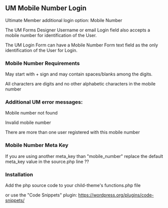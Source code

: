 ## UM Mobile Number Login
Ultimate Member additional login option: Mobile Number

The UM Forms Designer Username or email Login field also accepts a mobile number for identification of the User.

The UM Login Form can have a Mobile Number Form text field as the only identification of the User for Login.
### Mobile Number Requirements
May start with + sign and may contain spaces/blanks among the digits.

All characters are digits and no other alphabetic characters in the mobile number
### Additional UM error messages:
Mobile number not found

Invalid mobile number

There are more than one user registered with this mobile number
### Mobile Number Meta Key
If you are using another meta_key than "mobile_number" replace the default meta_key value in the source.php line ??

### Installation
Add the php source code to your child-theme's functions.php file

or use the "Code Snippets" plugin: https://wordpress.org/plugins/code-snippets/
